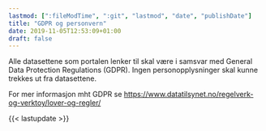 ```yaml
---
lastmod: [":fileModTime", ":git", "lastmod", "date", "publishDate"]
title: "GDPR og personvern"
date: 2019-11-05T12:53:09+01:00
draft: false
---
```


Alle datasettene som portalen lenker til skal være i samsvar med General Data Protection Regulations (GDPR). Ingen personopplysninger skal kunne trekkes ut fra datasettene.


For mer informasjon mht GDPR se
https://www.datatilsynet.no/regelverk-og-verktoy/lover-og-regler/


{{< lastupdate >}}
